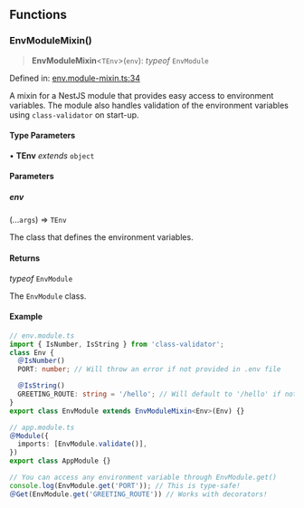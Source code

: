 

## Functions

### EnvModuleMixin()

> **EnvModuleMixin**\<`TEnv`\>(`env`): _typeof_ `EnvModule`

Defined in: [env.module-mixin.ts:34](https://github.com/spuxx1701/jslibs/blob/1a7e07eeae1e7166b7fbfc153430c6402621f270/packages/nest-utils/src/env/env.module-mixin.ts#L34)

A mixin for a NestJS module that provides easy access to environment variables.
The module also handles validation of the environment variables using `class-validator`
on start-up.

#### Type Parameters

• **TEnv** _extends_ `object`

#### Parameters

##### env

(...`args`) => `TEnv`

The class that defines the environment variables.

#### Returns

_typeof_ `EnvModule`

The `EnvModule` class.

#### Example

```ts
// env.module.ts
import { IsNumber, IsString } from 'class-validator';
class Env {
  ＠IsNumber()
  PORT: number; // Will throw an error if not provided in .env file

  ＠IsString()
  GREETING_ROUTE: string = '/hello'; // Will default to '/hello' if not provided in .env file
}
export class EnvModule extends EnvModuleMixin<Env>(Env) {}

// app.module.ts
＠Module({
  imports: [EnvModule.validate()],
})
export class AppModule {}

// You can access any environment variable through EnvModule.get()
console.log(EnvModule.get('PORT')); // This is type-safe!
＠Get(EnvModule.get('GREETING_ROUTE')) // Works with decorators!
```
